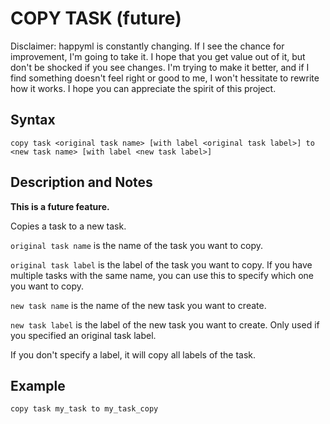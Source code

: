 # COPY TASK (future)

Disclaimer: happyml is constantly changing. If I see the chance for improvement, I'm going to take it. I hope that you get value out of it,
but don't be shocked if you see changes. I'm trying to make it better, and if I find something doesn't feel right or good to me, I won't hessitate
to rewrite how it works. I hope you can appreciate the spirit of this project.

## Syntax

```happyml
copy task <original task name> [with label <original task label>] to <new task name> [with label <new task label>]
```

## Description and Notes
**This is a future feature.**

Copies a task to a new task.

`original task name` is the name of the task you want to copy.

`original task label` is the label of the task you want to copy. If you have multiple tasks with the same name, you can use this to specify which one you want to copy.

`new task name` is the name of the new task you want to create.

`new task label` is the label of the new task you want to create. Only used if you specified an original task label.

If you don't specify a label, it will copy all labels of the task.

## Example

```happyml
copy task my_task to my_task_copy
```



